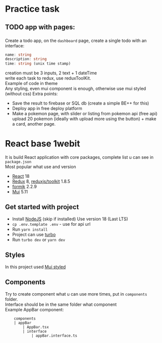 # Practice task
## TODO app with pages:
### 
Create a todo app,
on the `dashboard` page, create a single todo with an interface:
```ts
name: string
description: string
time: string (unix time stamp)
```
creation must be 3 inputs, 2 text + 1 dateTime  
write each task to redux, use reduxToolKit.  
Example of code in theme  
Any styling, even mui component is enough, otherwise use mui styled (without css)
Extra points:
* Save the result to firebase or SQL db (create a simple BE++ for this)  
* Deploy app in free deploy platform  
* Make a pokemon page, with slider or listing from pokemon api (free api)
upload 20 pokemon (ideally with upload more using the button) + make a card, another page.


# React base 1webit
It is build React application with core packages, complete list u can see in `package.json`  
Most popular what use and version  
- [React](https://reactjs.org/) 18
- [Redux](https://redux.js.org/) 8, [reduxjs/toolkit](https://redux-toolkit.js.org/) 1.8.5
- [formik](https://formik.org/) 2.2.9
- [Mui](https://mui.com/) 5.11
## Get started with project  
- Install [NodeJS](https://nodejs.org/en/) (skip if installed)  Use version 18 (Last LTS)
- `cp .env.template .env` - use for api url
- Run `yarn install`
- Project can use [turbo](https://turbo.build/repo/docs)
- Run `turbo dev` or `yarn dev`

## Styles
In this project used [Mui styled](https://mui.com/system/styled/)

## Components
Try to create component what u can use more times, put in `components` folder.  
Interface should be in the same folder what component  
Example AppBar component:
```
    components
    | appBar
        | AppBar.tsx
        | interface
            | appBar.interface.ts
```

